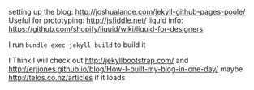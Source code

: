 setting up the blog: http://joshualande.com/jekyll-github-pages-poole/
Useful for prototyping: http://jsfiddle.net/
liquid info: https://github.com/shopify/liquid/wiki/liquid-for-designers

I run `bundle exec jekyll build` to build it

I Think I will check out http://jekyllbootstrap.com/
and http://erjjones.github.io/blog/How-I-built-my-blog-in-one-day/
maybe http://telos.co.nz/articles if it loads
